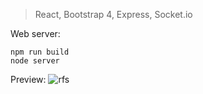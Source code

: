 >React, Bootstrap 4, Express, Socket.io

Web server:
```
npm run build
node server
```

Preview:
![rfs](https://cloud.githubusercontent.com/assets/16783960/25304201/0b189f30-276b-11e7-977f-5a5e63a5de20.png)
